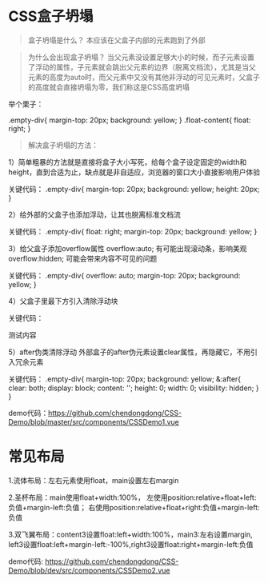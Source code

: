 # CSS盒子坍塌

> 盒子坍塌是什么？
本应该在父盒子内部的元素跑到了外部

> 为什么会出现盒子坍塌？
当父元素没设置足够大小的时候，而子元素设置了浮动的属性，子元素就会跳出父元素的边界（脱离文档流），尤其是当父元素的高度为auto时，而父元素中又没有其他非浮动的可见元素时，父盒子的高度就会直接坍塌为零，我们称这是CSS高度坍塌

举个栗子：

 .empty-div{
    margin-top: 20px;
    background: yellow;
  }
  .float-content{
    float: right;
  }

> 解决盒子坍塌的方法：

1）简单粗暴的方法就是直接将盒子大小写死，给每个盒子设定固定的width和height，直到合适为止，缺点就是非自适应，浏览器的窗口大小直接影响用户体验

关键代码：
  .empty-div{
    margin-top: 20px;
    background: yellow;
    height: 20px;
  }

2）给外部的父盒子也添加浮动，让其也脱离标准文档流

关键代码：
 .empty-div{
    float: right;
    margin-top: 20px;
    background: yellow;
  }

3）给父盒子添加overflow属性
        overflow:auto; 有可能出现滚动条，影响美观
        overflow:hidden; 可能会带来内容不可见的问题

关键代码：
  .empty-div{
    overflow: auto;
    margin-top: 20px;
    background: yellow;
  }

4）父盒子里最下方引入清除浮动块
        <br style="clear:both;"/>
        <div style="clear:both;"/>

关键代码：
  <div class="empty-div">
    <span class="float-content">测试内容</span>
    <!--<br style="clear:both;"/>-->
    <div style="clear:both;"/>
  </div>

5）after伪类清除浮动
        外部盒子的after伪元素设置clear属性，再隐藏它，不用引入冗余元素

关键代码：
  .empty-div{
    margin-top: 20px;
    background: yellow;
    &:after{
      clear: both;
      display: block;
      content: '';
      height: 0;
      width: 0;
      visibility: hidden;
    }
  }

demo代码：https://github.com/chendongdong/CSS-Demo/blob/master/src/components/CSSDemo1.vue

# 常见布局

1.流体布局：左右元素使用float，main设置左右margin

2.圣杯布局：main使用float+width:100%，
    左使用position:relative+float+left:负值+margin-left:负值；
    右使用position:relative+float+right:负值+margin-left:负值

3.双飞翼布局：content3设置float:left+width:100%，main3:左右设置margin,
    left3设置float:left+margin-left:-100%,right3设置float:right+margin-left:负值

demo代码: https://github.com/chendongdong/CSS-Demo/blob/dev/src/components/CSSDemo2.vue
